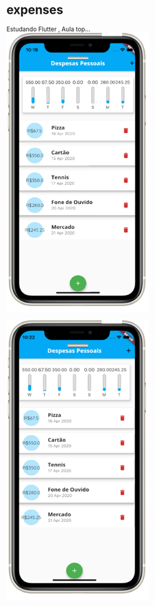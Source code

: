 # expenses

Estudando Flutter , Aula top...
![Screen](https://github.com/lourencokf/expenses/blob/desenv/screen1.png)

![Screen com modal](https://github.com/lourencokf/expenses/blob/desenv/screen2.png)



